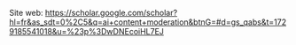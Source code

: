 Site web: https://scholar.google.com/scholar?hl=fr&as_sdt=0%2C5&q=ai+content+moderation&btnG=#d=gs_qabs&t=1729185541018&u=%23p%3DwDNEcoiHL7EJ